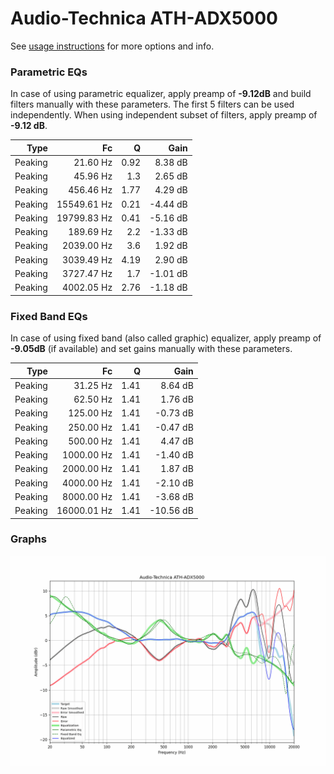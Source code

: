 # Audio-Technica ATH-ADX5000
See [usage instructions](https://github.com/jaakkopasanen/AutoEq#usage) for more options and info.

### Parametric EQs
In case of using parametric equalizer, apply preamp of **-9.12dB** and build filters manually
with these parameters. The first 5 filters can be used independently.
When using independent subset of filters, apply preamp of **-9.12 dB**.

| Type    | Fc          |    Q | Gain     |
|--------:|------------:|-----:|---------:|
| Peaking | 21.60 Hz    | 0.92 | 8.38 dB  |
| Peaking | 45.96 Hz    | 1.3  | 2.65 dB  |
| Peaking | 456.46 Hz   | 1.77 | 4.29 dB  |
| Peaking | 15549.61 Hz | 0.21 | -4.44 dB |
| Peaking | 19799.83 Hz | 0.41 | -5.16 dB |
| Peaking | 189.69 Hz   | 2.2  | -1.33 dB |
| Peaking | 2039.00 Hz  | 3.6  | 1.92 dB  |
| Peaking | 3039.49 Hz  | 4.19 | 2.90 dB  |
| Peaking | 3727.47 Hz  | 1.7  | -1.01 dB |
| Peaking | 4002.05 Hz  | 2.76 | -1.18 dB |

### Fixed Band EQs
In case of using fixed band (also called graphic) equalizer, apply preamp of **-9.05dB**
(if available) and set gains manually with these parameters.

| Type    | Fc          |    Q | Gain      |
|--------:|------------:|-----:|----------:|
| Peaking | 31.25 Hz    | 1.41 | 8.64 dB   |
| Peaking | 62.50 Hz    | 1.41 | 1.76 dB   |
| Peaking | 125.00 Hz   | 1.41 | -0.73 dB  |
| Peaking | 250.00 Hz   | 1.41 | -0.47 dB  |
| Peaking | 500.00 Hz   | 1.41 | 4.47 dB   |
| Peaking | 1000.00 Hz  | 1.41 | -1.40 dB  |
| Peaking | 2000.00 Hz  | 1.41 | 1.87 dB   |
| Peaking | 4000.00 Hz  | 1.41 | -2.10 dB  |
| Peaking | 8000.00 Hz  | 1.41 | -3.68 dB  |
| Peaking | 16000.01 Hz | 1.41 | -10.56 dB |

### Graphs
![](./Audio-Technica%20ATH-ADX5000.png)